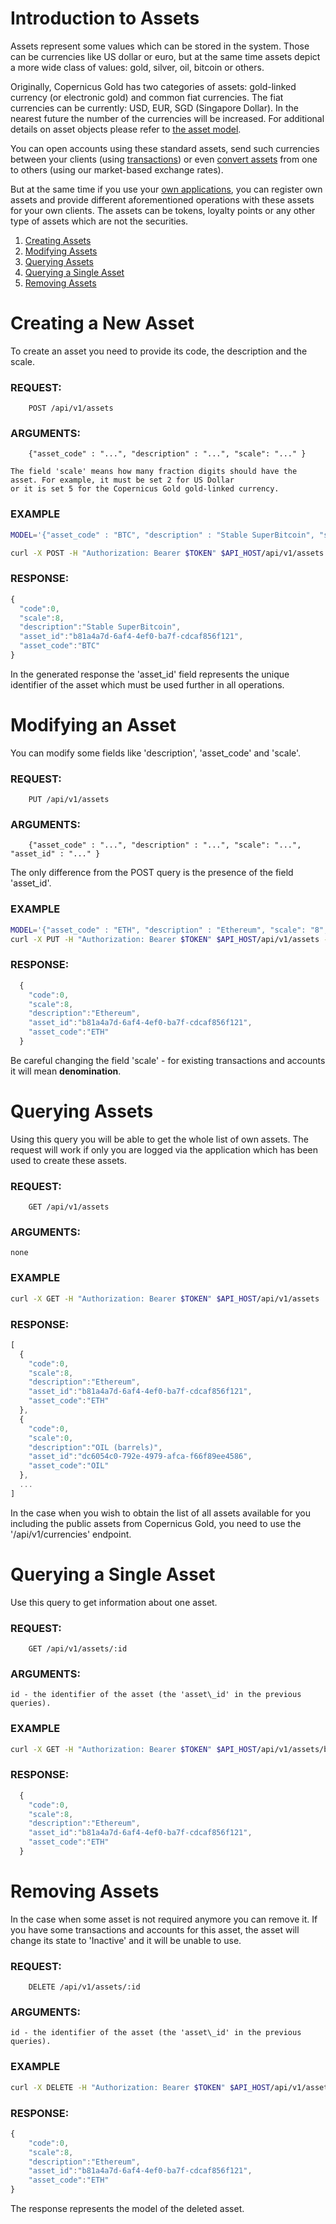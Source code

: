 # Introduction to Assets

Assets represent some values which can be stored in the system. Those can be currencies like US dollar or euro, but
at the same time assets depict a more wide class of values: gold, silver, oil, bitcoin or others.

Originally, Copernicus Gold has two categories of assets: gold-linked currency (or electronic gold) and common fiat currencies.
The fiat currencies can be currently: USD, EUR, SGD (Singapore Dollar). In the nearest future the number of the currencies
will be increased. For additional details on asset objects please refer to [the asset model](../models/asset.md).

You can open accounts using these standard assets, send such currencies between your clients (using 
[transactions](../transactions/transactions.md)) or even [convert assets](./products/exchangetransaction.md) from one
to others (using our market-based exchange rates).


But at the same time if you use your [own applications](./registration.md), you can register own assets and provide
different aforementioned operations with these assets for your own clients. The assets can be tokens, loyalty points or
any other type of assets which are not the securities.

1. [Creating Assets](#creating-a-new-asset)
2. [Modifying Assets](#modifying-an-asset)
3. [Querying Assets](#querying-assets)
4. [Querying a Single Asset](#querying-a-single-asset)
5. [Removing Assets](#removing-assets)


# Creating a New Asset

To create an asset you need to provide its code, the description and the scale.

### REQUEST:
```
    POST /api/v1/assets
```    
### ARGUMENTS:

```
    {"asset_code" : "...", "description" : "...", "scale": "..." }
```

    The field 'scale' means how many fraction digits should have the asset. For example, it must be set 2 for US Dollar
    or it is set 5 for the Copernicus Gold gold-linked currency.

### EXAMPLE

```bash
MODEL='{"asset_code" : "BTC", "description" : "Stable SuperBitcoin", "scale": "8" }'

curl -X POST -H "Authorization: Bearer $TOKEN" $API_HOST/api/v1/assets -d $MODEL
```

### RESPONSE:

```javascript
{
  "code":0,
  "scale":8,
  "description":"Stable SuperBitcoin",
  "asset_id":"b81a4a7d-6af4-4ef0-ba7f-cdcaf856f121",
  "asset_code":"BTC"
}
```

In the generated response the 'asset\_id' field represents the unique identifier of the asset which must be used further
in all operations.


# Modifying an Asset

You can modify some fields like 'description', 'asset_code' and 'scale'.

### REQUEST:
```
    PUT /api/v1/assets
```
### ARGUMENTS:

```
    {"asset_code" : "...", "description" : "...", "scale": "...", "asset_id" : "..." }
```

The only difference from the POST query is the presence of the field 'asset\_id'.

### EXAMPLE

```bash
MODEL='{"asset_code" : "ETH", "description" : "Ethereum", "scale": "8", "asset_id" : "b81a4a7d-6af4-4ef0-ba7f-cdcaf856f121" }'
curl -X PUT -H "Authorization: Bearer $TOKEN" $API_HOST/api/v1/assets -d $MODEL
```

### RESPONSE:

```javascript
  {
    "code":0,
    "scale":8,
    "description":"Ethereum",
    "asset_id":"b81a4a7d-6af4-4ef0-ba7f-cdcaf856f121",
    "asset_code":"ETH"
  }
```

Be careful changing the field 'scale' - for existing transactions and accounts it will mean **denomination**.


# Querying Assets

Using this query you will be able to get the whole list of own assets. The request will work if only you are logged via
the application which has been used to create these assets.

### REQUEST:
```
    GET /api/v1/assets
```
### ARGUMENTS:
    none
### EXAMPLE

```bash
curl -X GET -H "Authorization: Bearer $TOKEN" $API_HOST/api/v1/assets
```

### RESPONSE:

```javascript
[
  {
    "code":0,
    "scale":8,
    "description":"Ethereum",
    "asset_id":"b81a4a7d-6af4-4ef0-ba7f-cdcaf856f121",
    "asset_code":"ETH"
  },
  {
    "code":0,
    "scale":0,
    "description":"OIL (barrels)",
    "asset_id":"dc6054c0-792e-4979-afca-f66f89ee4586",
    "asset_code":"OIL"
  },
  ...
]
```

In the case when you wish to obtain the list of all assets available for you including the public assets from Copernicus
Gold, you need to use the '/api/v1/currencies' endpoint.


# Querying a Single Asset

Use this query to get information about one asset.

### REQUEST:
```
    GET /api/v1/assets/:id
```
### ARGUMENTS:

    id - the identifier of the asset (the 'asset\_id' in the previous queries).

### EXAMPLE

```bash
curl -X GET -H "Authorization: Bearer $TOKEN" $API_HOST/api/v1/assets/b81a4a7d-6af4-4ef0-ba7f-cdcaf856f121
```

### RESPONSE:

```javascript
  {
    "code":0,
    "scale":8,
    "description":"Ethereum",
    "asset_id":"b81a4a7d-6af4-4ef0-ba7f-cdcaf856f121",
    "asset_code":"ETH"
  }
```

# Removing Assets

In the case when some asset is not required anymore you can remove it. If you have some transactions and accounts for
this asset, the asset will change its state to 'Inactive' and it will be unable to use.

### REQUEST:
```
    DELETE /api/v1/assets/:id
```
### ARGUMENTS:

    id - the identifier of the asset (the 'asset\_id' in the previous queries).
    
### EXAMPLE

```bash
curl -X DELETE -H "Authorization: Bearer $TOKEN" $API_HOST/api/v1/assets/b81a4a7d-6af4-4ef0-ba7f-cdcaf856f121
```

### RESPONSE:

```javascript
{
    "code":0,
    "scale":8,
    "description":"Ethereum",
    "asset_id":"b81a4a7d-6af4-4ef0-ba7f-cdcaf856f121",
    "asset_code":"ETH"
}
```

The response represents the model of the deleted asset.
